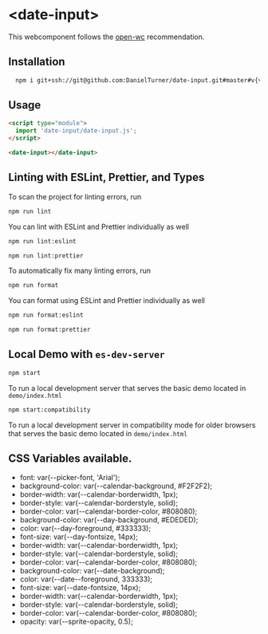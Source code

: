 # \<date-input>

This webcomponent follows the [open-wc](https://github.com/open-wc/open-wc) recommendation.

## Installation
```bash
  npm i git+ssh://git@github.com:DanielTurner/date-input.git#master#v{version},
```

## Usage
```html
<script type="module">
  import 'date-input/date-input.js';
</script>

<date-input></date-input>
```

## Linting with ESLint, Prettier, and Types
To scan the project for linting errors, run
```bash
npm run lint
```

You can lint with ESLint and Prettier individually as well
```bash
npm run lint:eslint
```
```bash
npm run lint:prettier
```

To automatically fix many linting errors, run
```bash
npm run format
```

You can format using ESLint and Prettier individually as well
```bash
npm run format:eslint
```
```bash
npm run format:prettier
```

## Local Demo with `es-dev-server`
```bash
npm start
```
To run a local development server that serves the basic demo located in `demo/index.html`

```bash
npm start:compatibility
```
To run a local development server in compatibility mode for older browsers that serves the basic demo located in `demo/index.html`

## CSS Variables available.
* font: var(--picker-font, 'Arial');
* background-color: var(--calendar-background, #F2F2F2);
* border-width: var(--calendar-borderwidth, 1px);
* border-style: var(--calendar-borderstyle, solid);
* border-color: var(--calendar-border-color, #808080);
* background-color: var(--day-background, #EDEDED);
* color: var(--day-foreground, #333333);
* font-size: var(--day-fontsize, 14px);
* border-width: var(--calendar-borderwidth, 1px);
* border-style: var(--calendar-borderstyle, solid);
* border-color: var(--calendar-border-color, #808080);
* background-color: var(--date-background);
* color: var(--date--foreground, 333333);
* font-size: var(--date-fontsize, 14px);
* border-width: var(--calendar-borderwidth, 1px);
* border-style: var(--calendar-borderstyle, solid);
* border-color: var(--calendar-border-color, #808080);
* opacity: var(--sprite-opacity, 0.5);